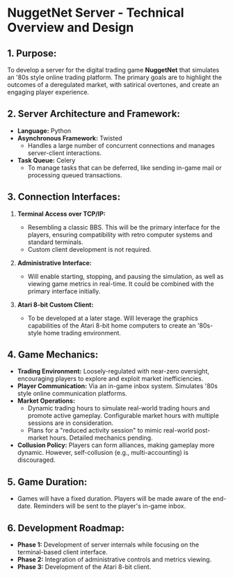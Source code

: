 # **NuggetNet Server - Technical Overview and Design**

## **1. Purpose:**

To develop a server for the digital trading game **NuggetNet** that simulates an '80s style online trading platform. The primary goals are to highlight the outcomes of a deregulated market, with satirical overtones, and create an engaging player experience.

## **2. Server Architecture and Framework:**

- **Language:** Python
- **Asynchronous Framework:** Twisted
    * Handles a large number of concurrent connections and manages server-client interactions.
- **Task Queue:** Celery 
    * To manage tasks that can be deferred, like sending in-game mail or processing queued transactions.

## **3. Connection Interfaces:**

1. **Terminal Access over TCP/IP:** 
    * Resembling a classic BBS. This will be the primary interface for the players, ensuring compatibility with retro computer systems and standard terminals.
    * Custom client development is not required.
  
2. **Administrative Interface:** 
    * Will enable starting, stopping, and pausing the simulation, as well as viewing game metrics in real-time. It could be combined with the primary interface initially.
  
3. **Atari 8-bit Custom Client:** 
    * To be developed at a later stage. Will leverage the graphics capabilities of the Atari 8-bit home computers to create an '80s-style home trading environment.

## **4. Game Mechanics:**

- **Trading Environment:** Loosely-regulated with near-zero oversight, encouraging players to explore and exploit market inefficiencies.
- **Player Communication:** Via an in-game inbox system. Simulates '80s style online communication platforms.
- **Market Operations:**
    * Dynamic trading hours to simulate real-world trading hours and promote active gameplay. Configurable market hours with multiple sessions are in consideration.
    * Plans for a "reduced activity session" to mimic real-world post-market hours. Detailed mechanics pending.
- **Collusion Policy:** Players can form alliances, making gameplay more dynamic. However, self-collusion (e.g., multi-accounting) is discouraged.

## **5. Game Duration:**

- Games will have a fixed duration. Players will be made aware of the end-date. Reminders will be sent to the player's in-game inbox.

## **6. Development Roadmap:**

- **Phase 1:** Development of server internals while focusing on the terminal-based client interface.
- **Phase 2:** Integration of administrative controls and metrics viewing.
- **Phase 3:** Development of the Atari 8-bit client.

